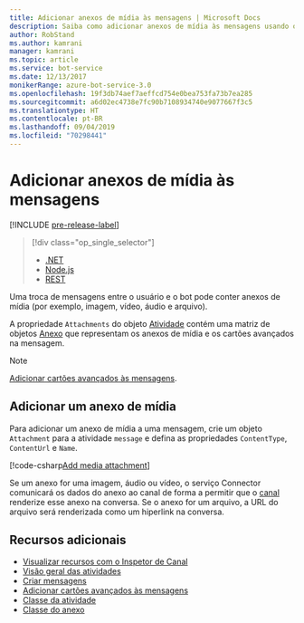 ```yaml
---
title: Adicionar anexos de mídia às mensagens | Microsoft Docs
description: Saiba como adicionar anexos de mídia às mensagens usando o SDK do Bot Framework para .NET.
author: RobStand
ms.author: kamrani
manager: kamrani
ms.topic: article
ms.service: bot-service
ms.date: 12/13/2017
monikerRange: azure-bot-service-3.0
ms.openlocfilehash: 19f3db74aef7aeffcd754e0bea753fa73b7ea285
ms.sourcegitcommit: a6d02ec4738e7fc90b7108934740e9077667f3c5
ms.translationtype: HT
ms.contentlocale: pt-BR
ms.lasthandoff: 09/04/2019
ms.locfileid: "70298441"
---
```

# <a name="add-media-attachments-to-messages"></a>Adicionar anexos de mídia às mensagens

[!INCLUDE [pre-release-label](../includes/pre-release-label-v3.md)]

> [!div class="op_single_selector"]
> - [.NET](../dotnet/bot-builder-dotnet-add-media-attachments.md)
> - [Node.js](../nodejs/bot-builder-nodejs-send-receive-attachments.md)
> - [REST](../rest-api/bot-framework-rest-connector-add-media-attachments.md)

Uma troca de mensagens entre o usuário e o bot pode conter anexos de mídia (por exemplo, imagem, vídeo, áudio e arquivo). 

A propriedade `Attachments` do objeto <a href="https://docs.botframework.com/csharp/builder/sdkreference/dc/d2f/class_microsoft_1_1_bot_1_1_connector_1_1_activity.html" target="_blank">Atividade</a> contém uma matriz de objetos <a href="https://docs.microsoft.com/dotnet/api/microsoft.bot.connector.attachments?view=botconnector-3.12.2.4" target="_blank">Anexo</a> que representam os anexos de mídia e os cartões avançados na mensagem. 

> [!NOTE]
> [Adicionar cartões avançados às mensagens](bot-builder-dotnet-add-rich-card-attachments.md).

## <a name="add-a-media-attachment"></a>Adicionar um anexo de mídia  

Para adicionar um anexo de mídia a uma mensagem, crie um objeto `Attachment` para a atividade `message` e defina as propriedades `ContentType`, `ContentUrl` e `Name`. 

[!code-csharp[Add media attachment](../includes/code/dotnet-add-attachments.cs#addMediaAttachment)]

Se um anexo for uma imagem, áudio ou vídeo, o serviço Connector comunicará os dados do anexo ao canal de forma a permitir que o [canal](bot-builder-dotnet-channeldata.md) renderize esse anexo na conversa. Se o anexo for um arquivo, a URL do arquivo será renderizada como um hiperlink na conversa.

## <a name="additional-resources"></a>Recursos adicionais

- [Visualizar recursos com o Inspetor de Canal][inspector]
- [Visão geral das atividades](bot-builder-dotnet-activities.md)
- [Criar mensagens](bot-builder-dotnet-create-messages.md)
- [Adicionar cartões avançados às mensagens](bot-builder-dotnet-add-rich-card-attachments.md)
- <a href="https://docs.botframework.com/csharp/builder/sdkreference/dc/d2f/class_microsoft_1_1_bot_1_1_connector_1_1_activity.html" target="_blank">Classe da atividade</a>
- <a href="https://docs.microsoft.com/dotnet/api/microsoft.bot.connector.attachments?view=botconnector-3.12.2.4" target="_blank">Classe do anexo</a>

[inspector]: ../bot-service-channel-inspector.md


